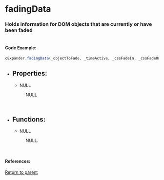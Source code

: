 # <a id="title"/> fadingData
### <a id="description"/> Holds information for DOM objects that are currently or have been faded
#

#### <a id="codeexample"/> Code Example:
```Javascript
cExpander.fadingData(_objectToFade, _timeActive, _cssFadeIn, _cssFadeOut, _cssStart)
```

* <a id="properties"/> <h2> Properties: </h2>

  * <a id=""/> NULL <p style="padding-left: 20px;"> NULL </p> <br>

* <a id="functions"/> <h2> Functions: </h2>

	* <a id="togglefaderobject"/> NULL <p style="padding-left: 20px;"> NULL.</p>
	<br>

#### References: 
  
[Return to parent](/Code/Other%20Custom%20Code/cFader/README.md)